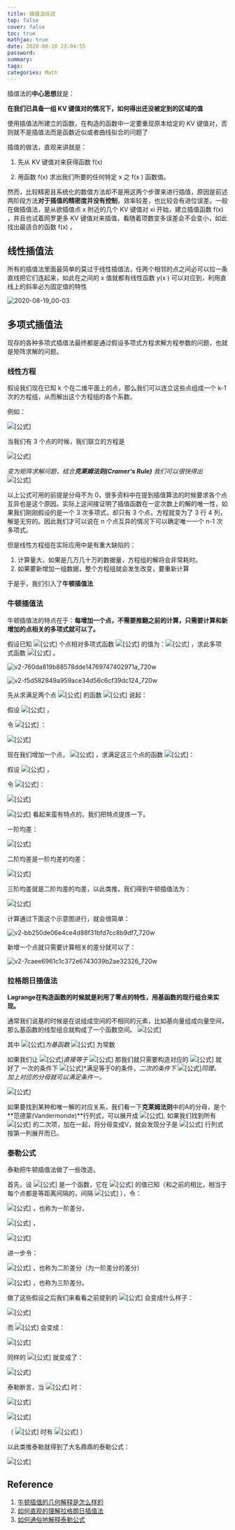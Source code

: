 ```yaml
---
title: 插值法综述
top: false
cover: false
toc: true
mathjax: true
date: 2020-08-18 23:04:55
password:
summary:
tags:
categories: Math
---
```




插值法的**中心思想**就是：

**在我们已具备一组 KV 键值对的情况下，如何得出还没被定到的区域的值**

使用插值法所建立的函数，在构造的函数中一定要重现原本给定的 KV 键值对，否则就不是插值法而是函数近似或者曲线拟合的问题了

插值的做法，直观来讲就是：

1. 先从 KV 键值对来获得函数 f(x)

2. 用函数 f(x) 求出我们所要的任何特定 x 之 f(x )  函数值。

<!--more-->

然而，比较精密且系统化的数值方法却不是用这两个步骤来进行插值，原因是前述两阶段方法**对于插值的精密度并没有控制**，效率较差，也比较会有进位误差。一般在做插值法，是从欲插值点 x 附近的几个 KV 键值对 xi 开始，建立插值函数 f(x) ，并且也试着网罗更多 KV 键值对来插值，看随着项数变多误差会不会变小，如此找出最适合的函数 f(x) 。



## 线性插值法

所有的插值法里面最简单的莫过于线性插值法，任两个相邻的点之间必可以拉一条直线把它们连起来，如此在之间的 x 值就都有线性函数 y(x ) 可以对应到，利用直线上的斜率必为固定值的特性

![2020-08-19_00-03](Interpolation/2020-08-19_00-03.png)

## 多项式插值法

现存的各种多项式插值法最终都是通过假设多项式方程求解方程参数的问题，也就是矩阵求解的问题。

### 线性方程

假设我们现在已知 k 个在二维平面上的点，那么我们可以连立这些点组成一个 k-1 次的方程组，从而解出这个方程组的各个系数。

例如：

 ![[公式]](https://www.zhihu.com/equation?tex=y%3DAx%5E2%2BBx%2BC)

当我们有 3 个点的时候，我们联立的方程是

![[公式]](https://www.zhihu.com/equation?tex=%5Cbegin%7Balign%7D+Ax_0%5E2%2BBx_0%2BC%26%3Dy_0%5C%5C+Ax_1%5E2%2BBx_1%2BC%26%3Dy_1%5C%5C+Ax_2%5E2%2BBx_2%2BC%26%3Dy_2+%5Cend%7Balign%7D)

*变为矩阵求解问题，结合**克莱姆法则(Cramer‘s Rule)** 我们可以很快得出*
![[公式]](https://www.zhihu.com/equation?tex=A%3D%5Cfrac%7B%5Cbegin%7Bvmatrix%7D+y_0+%26+x_0+%26+1+%5C%5C+y_1+%26+x_1+%26+1+%5C%5C+y_2+%26+x_2+%26+1+%5Cend%7Bvmatrix%7D%7D%7B%5Cbegin%7Bvmatrix%7D+x_0%5E2+%26+x_0+%26+1+%5C%5C+x_1%5E2+%26+x_1+%26+1+%5C%5C+x_2%5E2+%26+x_2+%26+1+%5Cend%7Bvmatrix%7D%7D%2C%5C+B%3D%5Cfrac%7B%5Cbegin%7Bvmatrix%7D+x_0%5E2+%26+y_0+%26+1+%5C%5C+x_1%5E2+%26+y_1+%26+1+%5C%5C+x_2%5E2+%26+y_2+%26+1+%5Cend%7Bvmatrix%7D%7D%7B%5Cbegin%7Bvmatrix%7D+x_0%5E2+%26+x_0+%26+1+%5C%5C+x_1%5E2+%26+x_1+%26+1+%5C%5C+x_2%5E2+%26+x_2+%26+1+%5Cend%7Bvmatrix%7D%7D%2C%5C+C%3D%5Cfrac%7B%5Cbegin%7Bvmatrix%7D+x_0%5E2+%26+x_0+%26+y_0+%5C%5C+x_1%5E2+%26+x_1+%26+y_1+%5C%5C+x_2%5E2+%26+x_2+%26+y_2+%5Cend%7Bvmatrix%7D%7D%7B%5Cbegin%7Bvmatrix%7D+x_0%5E2+%26+x_0+%26+1+%5C%5C+x_1%5E2+%26+x_1+%26+1+%5C%5C+x_2%5E2+%26+x_2+%26+1+%5Cend%7Bvmatrix%7D%7D)

以上公式可用的前提是分母不为 0，很多资料中在提到插值算法的时候要求各个点互异也是这个原因。实际上这间接证明了插值函数在一定次数上的解的唯一性，如果我们刚刚假设的是一个 3 次多项式，却只有 3 个点，方程就变为了 3 行 4 列，解是无穷的。因此我们才可以说在 n 个点互异的情况下可以确定唯一一个 n-1 次多项式。

但是线性方程组在实际应用中是有重大缺陷的：

1. 计算量大，如果是几万几十万的数据量，方程组的解将会非常耗时。
2. 如果要新增加一组数据，整个方程组就会发生改变，要重新计算

于是乎，我们引入了**牛顿插值法**

### 牛顿插值法

牛顿插值法的特点在于：**每增加一个点，不需要推翻之前的计算，只需要计算和新增加的点相关的多项式就可以了。**

假设已知 ![[公式]](https://www.zhihu.com/equation?tex=n%2B1) 个点相对多项式函数 ![[公式]](https://www.zhihu.com/equation?tex=f) 的值为：![[公式]](https://www.zhihu.com/equation?tex=%28x_0%2Cf%28x_0%29%29%2C%28x_1%2Cf%28x_1%29%29%2C%28x_2%2Cf%28x_2%29%29%2C+%5Ccdots+%2C%28x_+n%2Cf%28x_+n%29%29) ，求此多项式函数 ![[公式]](https://www.zhihu.com/equation?tex=f) 。

![v2-760da819b88578dde14769747402971a_720w](Interpolation/v2-760da819b88578dde14769747402971a_720w.png)

![v2-f5d582849a959ace34d56c6cf39dc124_720w](Interpolation/v2-f5d582849a959ace34d56c6cf39dc124_720w.jpg)

先从求满足两个点 ![[公式]](https://www.zhihu.com/equation?tex=%28x_0%2Cf%28x_0%29%29%2C%28x_1%2Cf%28x_1%29%29) 的函数 ![[公式]](https://www.zhihu.com/equation?tex=f_1%28x%29) 说起：

假设 ![[公式]](https://www.zhihu.com/equation?tex=f_1%28x%29%3Df%28x_0%29%2Bb_1%28x-x_0%29) ，

令 ![[公式]](https://www.zhihu.com/equation?tex=f_1%28x_1%29%3Df%28x_1%29) ：

![[公式]](https://www.zhihu.com/equation?tex=%5Cbegin%7Balign%2A%7D+%26+%5Cimplies+b_1%3D%5Cfrac%7Bf%28x_1%29-f%28x_0%29%7D%7Bx_1-x_0%7D+%5C%5C+%26+%5Cimplies+f_1%28x%29%3Df%28x_0%29%2B%5Cfrac%7Bf%28x_1%29-f%28x_0%29%7D%7Bx_1-x_0%7D%28x-x_0%29+%5Cend%7Balign%2A%7D%5C%5C)

现在我们增加一个点， ![[公式]](https://www.zhihu.com/equation?tex=%28x_0%2Cf%28x_0%29%29%2C%28x_1%2Cf%28x_1%29%29%2C%28x_2%2Cf%28x_2%29%29) ，求满足这三个点的函数 ![[公式]](https://www.zhihu.com/equation?tex=f_2%28x%29)：

假设 ![[公式]](https://www.zhihu.com/equation?tex=f_2%28x%29%3Df_1%28x%29%2Bb_2%28x-x_0%29%28x-x_1%29) ，

令 ![[公式]](https://www.zhihu.com/equation?tex=f_2%28x_2%29%3Df%28x_2%29)：


![[公式]](https://www.zhihu.com/equation?tex=%5Cbegin%7Balign%2A%7D+%26+%5Cimplies+b_2%3D%26+%26+%5Cfrac%7B%5B%5Cfrac%7Bf%28x_2%29+-+f%28x_1%29%7D%7Bx_2+-+x_1%7D%5D+-+%5B%5Cfrac%7Bf%28x_1%29+-+f%28x_0%29%7D%7Bx_1+-+x_0%7D%5D%7D%7Bx_2+-+x_0%7D+%5C%5C+%26+%5Cimplies+f_2%28x%29+%3D+%26+%26+f%28x_0%29%2B%5Cfrac%7Bf%28x_1%29-f%28x_0%29%7D%7Bx_1-x_0%7D%28x-x_0%29+%5C%5C+%26+%26+%26+%2B%5Cfrac%7B%5B%5Cfrac%7Bf%28x_2%29+-+f%28x_1%29%7D%7Bx_2+-+x_1%7D%5D+-+%5B%5Cfrac%7Bf%28x_1%29+-+f%28x_0%29%7D%7Bx_1+-+x_0%7D%5D%7D%7Bx_2+-+x_0%7D%28x-x_0%29%28x-x_1%29+%5Cend%7Balign%2A%7D%5C%5C)

![[公式]](https://www.zhihu.com/equation?tex=b_1%2Cb_2) 看起来蛮有特点的，我们把特点提炼一下。

一阶均差：

![[公式]](https://www.zhihu.com/equation?tex=f%5Bx_+i%2Cx_+j%5D%3D%5Cfrac%7Bf%28x_+i%29-f%28x_+j%29%7D%7Bx_+i-x_+j%7D%2Ci%5Cne+j%5C%5C)

二阶均差是一阶均差的均差：

![[公式]](https://www.zhihu.com/equation?tex=f%5Bx_+i%2Cx_+j%2Cx_+k%5D%3D%5Cfrac%7Bf%5Bi%2Cj%5D-f%5Bj%2Ck%5D%7D%7Bx_+i-x_+k%7D%2Ci%5Cne+j%5Cne+k%5C%5C)

三阶均差就是二阶均差的均差，以此类推，我们得到牛顿插值法为：

![[公式]](https://www.zhihu.com/equation?tex=%5Cbegin%7Balign%2A%7D+f%28x%29+%3D%26+f%28%7Bx_0%7D%29+%2B+f%5B%7Bx_0%7D%2C%7Bx_1%7D%5D%28x+-+%7Bx_0%7D%29+%5C%5C+%26+%2B+f%5B%7Bx_0%7D%2C%7Bx_1%7D%2C%7Bx_2%7D%5D%28x+-+%7Bx_0%7D%29%28x+-+%7Bx_1%7D%29+%2B%5Ccdots+%5C%5C+%26+%2B+f%5B%7Bx_0%7D%2C%7Bx_1%7D%2C+%5Ccdots+%2C%7Bx_%7Bn+-+2%7D%7D%2C%7Bx_%7Bn+-+1%7D%7D%5D%28x+-+%7Bx_0%7D%29%28x+-+%7Bx_1%7D%29+%5Ccdots+%28x+-+%7Bx_%7Bn+-+2%7D%7D%29%28x+-+%7Bx_%7Bn+-+1%7D%7D%29+%5C%5C+%26+%2B+f%5B%7Bx_0%7D%2C%7Bx_1%7D%2C+%5Ccdots+%2C%7Bx_%7Bn+-+1%7D%7D%2C%7Bx_+n%7D%5D%28x+-+%7Bx_0%7D%29%28x+-+%7Bx_1%7D%29+%5Ccdots+%28x+-+%7Bx_%7Bn+-+1%7D%7D%29%28x+-+%7Bx_+n%7D%29+%5Cend%7Balign%2A%7D%5C%5C)

计算通过下面这个示意图进行，就会很简单：

![v2-bb250de06e4ce4d88f31bfd7cc8b9df7_720w](/opt/src/github.com/Whisker17/blog-source/blog/source/_posts/Interpolation/v2-bb250de06e4ce4d88f31bfd7cc8b9df7_720w.jpg)

新增一个点就只需要计算相关的差分就可以了：

![v2-7caee6961c1c372e6743039b2ae32326_720w](/opt/src/github.com/Whisker17/blog-source/blog/source/_posts/Interpolation/v2-7caee6961c1c372e6743039b2ae32326_720w.jpg)



### 拉格朗日插值法

**Lagrange在构造函数的时候就是利用了零点的特性，用基函数的现行组合来实现。**

通常我们说基的时候是在说组成空间的不相同的元素，比如基向量组成向量空间，那么基函数的线型组合就构成了一个函数空间。
![[公式]](https://www.zhihu.com/equation?tex=L%28x%29%3Da_0l_0%28x%29%2Ba_1l_1%28x%29%2Ba_2l_2%28x%29%2B%5Ccdots%2Ba_nl_n%28x%29)

其中 ![[公式]](https://www.zhihu.com/equation?tex=l_i%28x%29+)*为基函数* ![[公式]](https://www.zhihu.com/equation?tex=a_i) 为常数

如果我们让 ![[公式]](https://www.zhihu.com/equation?tex=a_i)*直接等于* ![[公式]](https://www.zhihu.com/equation?tex=y_i) 那我们就只需要构造对应的 ![[公式]](https://www.zhihu.com/equation?tex=l_i%28x_i%29%3D1%2Cl_i%28x_j%29%3D0) 就好了
一次的条件下 ![[公式]](https://www.zhihu.com/equation?tex=%28x-x_j%29)*满足等于0的条件，*二次的条件下* ![[公式]](https://www.zhihu.com/equation?tex=%28x-x_%7Bj1%7D%29%28x-x_%7Bj2%7D%29)*同理。*
*加上对应的分母就可以满足条件一。*

![[公式]](https://www.zhihu.com/equation?tex=%5Cbegin%7Balign%7D+l_i%28x%29%26%3D%5Cprod_%7Bj%3D0%2Cj%5Cnot+%3D+i%7D%5En%5Cfrac%7B%28x-x_j%29%7D%7B%28x_i-x_j%29%7D%5C%5C+L%28x%29%26%3D%5Csum_%7Bi%3D0%7D%5Eny_i%5Cprod_%7Bj%3D0%2Cj%5Cnot+%3D+i%7D%5En%5Cfrac%7B%28x-x_j%29%7D%7B%28x_i-x_j%29%7D+%5Cend%7Balign%7D)

如果要找到某种和唯一解的对应关系，我们看一下**克莱姆法则**中的A的分母，是个**范德蒙(Vandermonde)**行列式，可以展开成 ![[公式]](https://www.zhihu.com/equation?tex=V%3D%5Cprod%7Bn%5Cge+i%5Cgt+j%5Cge+0%7D%5En%28xi-xj%29)*,* 如果我们找到所有 ![[公式]](https://www.zhihu.com/equation?tex=x) 的二次项，加在一起，将分母变成V，就会发现分子是 ![[公式]](https://www.zhihu.com/equation?tex=%5Cbegin%7Bvmatrix%7D+y_0+%26+x_0+%26+1+%5C%5C+y_1+%26+x_1+%26+1+%5C%5C+y_2+%26+x_2+%26+1+%5Cend%7Bvmatrix%7D) 行列式按第一列展开而已。

### 泰勒公式

泰勒把牛顿插值法做了一些改造。

首先，设 ![[公式]](https://www.zhihu.com/equation?tex=f%28x%29) 是一个函数，它在 ![[公式]](https://www.zhihu.com/equation?tex=x_0%2Cx_0%2B%5CDelta+x%2Cx_0%2B2%5CDelta+x%2Cx_0%2B3%5CDelta+x%2C%5Ccdots+%2Cx_0%2Bn%5CDelta+x) 的值已知（和之前的相比，相当于每个点都是等距离间隔的，间隔 ![[公式]](https://www.zhihu.com/equation?tex=%5CDelta+x) ），令：

![[公式]](https://www.zhihu.com/equation?tex=%5CDelta+f%28x_0%29%3Df%28x_0%2B%5CDelta+x%29-f%28x_0%29) ，也称为一阶差分，

![[公式]](https://www.zhihu.com/equation?tex=%5CDelta+f%28x_0%2B%5CDelta+x%29%3Df%28x_0%2B2%5CDelta+x%29-f%28x_0%2B%5CDelta+x%29) ，

![[公式]](https://www.zhihu.com/equation?tex=%5CDelta+f%28x_0%2B2%5CDelta+x%29%3Df%28x_0%2B3%5CDelta+x%29-f%28x_0%2B2%5CDelta+x%29)



进一步令：

![[公式]](https://www.zhihu.com/equation?tex=%5CDelta+%5E2+f%28x_0%29%3D%5CDelta+f%28x_0%2B%5CDelta+x%29-%5CDelta+f%28x_0%29) ，也称为二阶差分（为一阶差分的差分）

![[公式]](https://www.zhihu.com/equation?tex=%5CDelta+%5E3+f%28x_0%29%3D%5CDelta+%5E2+f%28x_0%2B%5CDelta+x%29-%5CDelta+%5E2+f%28x_0%29) ，也称为三阶差分。

做了这些假设之后我们来看看之前提到的 ![[公式]](https://www.zhihu.com/equation?tex=b_1) 会变成什么样子：

![[公式]](https://www.zhihu.com/equation?tex=b_1%3D%5Cfrac%7Bf%28x_1%29-f%28x_0%29%7D%7Bx_1-x_0%7D%5Cimplies+b1%3D%5Cfrac%7B%5CDelta+f%28x_0%29%7D%7B%5CDelta+x%7D%5C%5C)

而 ![[公式]](https://www.zhihu.com/equation?tex=f_1%28x%29) 会变成：

![[公式]](https://www.zhihu.com/equation?tex=f_1%28x%29%3Df%28x_0%29%2B%5Cfrac%7Bf%28x_1%29-f%28x_0%29%7D%7Bx_1-x_0%7D%28x-x_0%29%5Cimplies+f_1%28x%29%3Df%28x_0%29%2B%5Cfrac%7B%5CDelta+f%28x_0%29%7D%7B%5CDelta+x%7D%28x-x_0%29%5C%5C)

同样的 ![[公式]](https://www.zhihu.com/equation?tex=f_2%28x%29) 就变成了：

![[公式]](https://www.zhihu.com/equation?tex=f_2%28x%29%3Df%28x_0%29%2B%5Cfrac%7B%5CDelta+f%28x_0%29%7D%7B%5CDelta+x%7D%28x-x_0%29%2B%5Cfrac%7B%5CDelta+%5E2+f%28x_0%29%7D%7B2%5CDelta+x%7D%28x-x_0%29%28x-x_1%29%5C%5C)

泰勒断言，当 ![[公式]](https://www.zhihu.com/equation?tex=%5CDelta+x%3D0) 时：

![[公式]](https://www.zhihu.com/equation?tex=f_1%28x%29%3Df%28x_0%29%2Bf%27%28x_0%29%28x-x_0%29%5C%5C)

![[公式]](https://www.zhihu.com/equation?tex=f_1%28x%29%3Df%28x_0%29%2Bf%27%28x_0%29%28x-x_0%29%2B%5Cfrac%7Bf%27%27%28x_0%29%7D%7B2%21%7D%28x-x_0%29%5E2%5C%5C)

（ ![[公式]](https://www.zhihu.com/equation?tex=%5CDelta+x%3D0) 时有 ![[公式]](https://www.zhihu.com/equation?tex=x-x_1%3Dx-x_0) ）

以此类推泰勒就得到了大名鼎鼎的泰勒公式：

![[公式]](https://www.zhihu.com/equation?tex=f%28x%29%3Df%28x_0%29%2Bf%27%28x_0%29%28x-x_0%29%2B%5Cfrac%7Bf%27%27%28x_0%29%7D%7B2%21%7D%28x-x_0%29%5E2%2B%5Ccdots+%5C%5C)

## Reference

1. [牛顿插值的几何解释是怎么样的](https://www.zhihu.com/question/22320408)
2. [如何直观的理解拉格朗日插值法](https://www.zhihu.com/question/58333118)
3. [如何通俗地解释泰勒公式](https://www.zhihu.com/question/21149770)